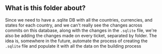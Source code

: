 ## What is this folder about?
Since we need to have a .sqlite DB with all the countries, currencies, and states for each country, and we can't really see the changes across commits on this database,
along with the changes in the `.sqlite` file, we're also be adding the changes made on every ticket, separated by folder.
The idea is, somewhere in the future, automate the process of creating the `.sqlite` file and populate it with all the data on the building process
